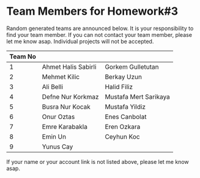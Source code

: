 # Team Members for Homework#3

Random generated teams are announced below. It is your responsibility to find your team member.
If you can not contact your team member, please let me know asap. Individual projects will not be accepted.

| Team No 	|              	|                 |
|---------	|--------------	|-----------------|
| 1       	|    Ahmet Halis Sabirli      	|    Gorkem Gulletutan       
| 2       	|    Mehmet Kilic	|    Berkay Uzun
| 3       	|    Ali Belli        	|    Halid Filiz       
| 4       	|    Defne Nur Korkmaz  	|    Mustafa Mert Sarikaya     
| 5       	|    Busra Nur Kocak      	|    Mustafa Yildiz
| 6       	|    Onur Oztas      	|    Enes Canbolat
| 7       	|    Emre Karabakla	|   Eren Ozkara
| 8       	|    Emin Un	|   Ceyhun Koc
| 9       	|    Yunus Cay	

If your name or your account link is not listed above, please let me know asap.

